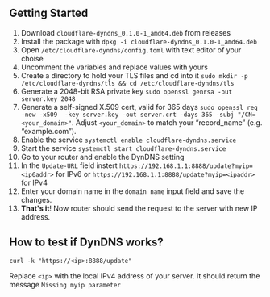 ## Getting Started
1. Download `cloudflare-dyndns_0.1.0-1_amd64.deb` from releases
2. Install the package with `dpkg -i cloudflare-dyndns_0.1.0-1_amd64.deb`
3. Open `/etc/cloudflare-dyndns/config.toml` with text editor of your choise
4. Uncomment the variables and replace values with yours
5. Create a directory to hold your TLS files and cd into it `sudo mkdir -p /etc/cloudflare-dyndns/tls && cd /etc/cloudflare-dyndns/tls`
6. Generate a 2048-bit RSA private key `sudo openssl genrsa -out server.key 2048`
7. Generate a self-signed X.509 cert, valid for 365 days `sudo openssl req -new -x509  -key server.key -out server.crt -days 365 -subj "/CN=<your_domain>"`. Adjust `<your_domain>` to match your “record_name” (e.g. “example.com”).
8. Enable the service `systemctl enable cloudflare-dyndns.service`
9. Start the service  `systemctl start cloudflare-dyndns.service`
10. Go to your router and enable the DynDNS setting
11. In the `Update-URL` field instert `https://192.168.1.1:8888/update?myip=<ip6addr>` for IPv6 or `https://192.168.1.1:8888/update?myip=<ipaddr>` for IPv4
12. Enter your domain name in the `domain name` input field and save the changes.
13. **That's it**! Now router should send the request to the server with new IP address.

## How to test if DynDNS works?
```
curl -k "https://<ip>:8888/update"
```
Replace `<ip>` with the local IPv4 address of your server.
It should return the message `Missing myip parameter`
